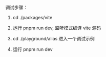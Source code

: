 调试步骤：

1. cd ./packages/vite
2. 运行 pnpm run dev, 监听模式编译 vite 源码

3. cd ./playground/alias 进入一个调试示例
4. 运行 pnpm run dev
